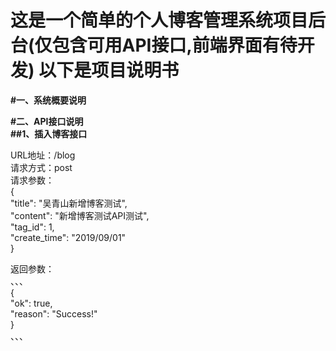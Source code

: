 这是一个简单的个人博客管理系统项目后台(仅包含可用API接口,前端界面有待开发)  以下是项目说明书
==
**#一、系统概要说明**

**#二、API接口说明**  
**##1、插入博客接口**  
  
URL地址：/blog  
请求方式：post  
请求参数：  
{  
    "title": "吴青山新增博客测试",  
    "content": "新增博客测试API测试",  
    "tag_id": 1,  
    "create_time": "2019/09/01"  
}  

返回参数：  
、、、  
{  
    "ok": true,  
    "reason": "Success!"  
}  
、、、  

